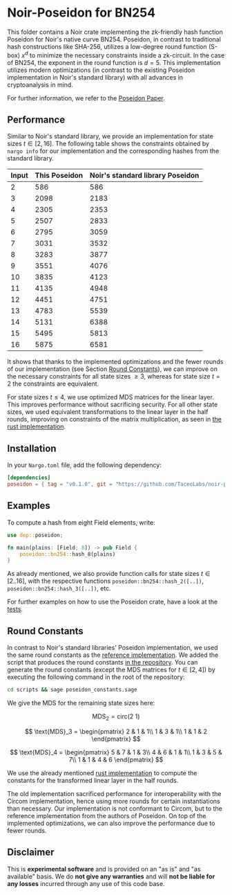 # Noir-Poseidon for BN254

This folder contains a Noir crate implementing the zk-friendly hash function Poseidon for Noir's native curve BN254. Poseidon, in contrast to traditional hash constructions like SHA-256, utilizes a low-degree round function (S-box) $x^d$ to minimize the necessary constraints inside a zk-circuit. In the case of BN254, the exponent in the round function is $d=5$. This implementation utilizes modern optimizations (in contrast to the existing Poseidon implementation in Noir's standard library) with all advances in cryptoanalysis in mind.

For further information, we refer to the [Poseidon Paper](https://eprint.iacr.org/2019/458.pdf).

## Performance

Similar to Noir's standard library, we provide an implementation for state sizes $t \in [2, 16]$. The following table shows the constraints obtained by `nargo info` for our implementation and the corresponding hashes from the standard library.

| Input | This Poseidon | Noir's standard library Poseidon |
| ----- | ------------- | -------------------------------- |
| 2     | 586           | 586                              |
| 3     | 2098          | 2183                             |
| 4     | 2305          | 2353                             |
| 5     | 2507          | 2833                             |
| 6     | 2795          | 3059                             |
| 7     | 3031          | 3532                             |
| 8     | 3283          | 3877                             |
| 9     | 3551          | 4076                             |
| 10    | 3835          | 4123                             |
| 11    | 4135          | 4948                             |
| 12    | 4451          | 4751                             |
| 13    | 4783          | 5539                             |
| 14    | 5131          | 6388                             |
| 15    | 5495          | 5813                             |
| 16    | 5875          | 6581                             |

It shows that thanks to the implemented optimizations and the fewer rounds of our implementation (see Section [Round Constants](#round-constants)), we can improve on the necessary constraints for all state sizes $\ge 3$, whereas for state size $t=2$ the constraints are equivalent.

For state sizes $t \le 4$, we use optimized MDS matrices for the linear layer. This improves performance without sacrificing security. For all other state sizes, we used equivalent transformations to the linear layer in the half rounds, improving on constraints of the matrix multiplication, as seen in [the rust implementation](https://extgit.iaik.tugraz.at/krypto/zkfriendlyhashzoo/-/tree/master/bellman/src/poseidon?ref_type=heads).

## Installation

In your `Nargo.toml` file, add the following dependency:

```toml
[dependencies]
poseidon = { tag = "v0.1.0", git = "https://github.com/TaceoLabs/noir-poseidon", directory = "poseidon"}
```

## Examples

To compute a hash from eight Field elements, write:

```Rust
use dep::poseidon;

fn main(plains: [Field; 8]) -> pub Field {
    poseidon::bn254::hash_8(plains)
}
```

As already mentioned, we also provide function calls for state sizes $t \in [2..16]$, with the respective functions `poseidon::bn254::hash_2([..])`, `poseidon::bn254::hash_3([..])`, etc.

For further examples on how to use the Poseidon crate, have a look at the [tests](https://github.com/TaceoLabs/noir-poseidon/blob/db5ed1f0eaa1b59895dd5d76967c44b11a5ec578/poseidon/src/bn254/perm.nr).

## Round Constants

In contrast to Noir's standard libraries' Poseidon implementation, we used the same round constants as the [reference implementation](https://extgit.iaik.tugraz.at/krypto/hadeshash/-/tree/master/code?ref_type=heads). We added the script that produces the round constants [in the repository](https://github.com/TaceoLabs/noir-poseidon/blob/db5ed1f0eaa1b59895dd5d76967c44b11a5ec578/scripts/poseidon_constants.sage). You can generate the round constants (except the MDS matrices for $t \in [2,4]$) by executing the following command in the root of the repository:

```bash
cd scripts && sage poseidon_constants.sage
```

We give the MDS for the remaining state sizes here:

$$
\text{MDS}_2 = \text{circ}(2\text{ }1)
$$

$$
\text{MDS}_3 = \begin{pmatrix}
2 & 1 & 1\\
1 & 3 & 1\\
1 & 1 & 2
\end{pmatrix}
$$

$$
\text{MDS}_4 = 
\begin{pmatrix}
5 & 7 & 1 & 3\\
4 & 6 & 1 & 1\\
1 & 3 & 5 & 7\\
1 & 1 & 4 & 6
\end{pmatrix}
$$

We use the already mentioned [rust implementation](https://extgit.iaik.tugraz.at/krypto/zkfriendlyhashzoo/-/tree/master/bellman/src/poseidon?ref_type=heads) to compute the constants for the transformed linear layer in the half rounds.

The old implementation sacrificed performance for interoperability with the Circom implementation, hence using more rounds for certain instantiations than necessary. Our implementation is not conformant to Circom, but to the reference implementation from the authors of Poseidon. On top of the implemented optimizations, we can also improve the performance due to fewer rounds.

## Disclaimer

This is **experimental software** and is provided on an "as is" and "as available" basis. We do **not give any warranties** and will **not be liable for any losses** incurred through any use of this code base.
